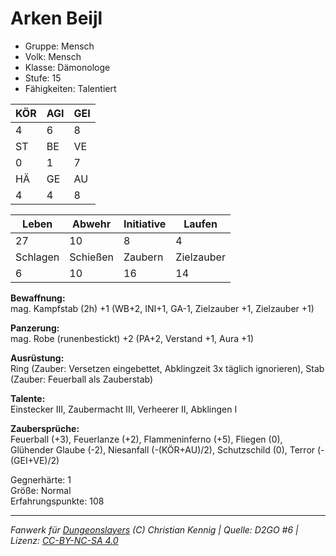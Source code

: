 # Arken Beijl  
- Gruppe: Mensch  
- Volk: Mensch  
- Klasse: Dämonologe  
- Stufe: 15  
- Fähigkeiten: Talentiert  


| KÖR | AGI | GEI |  
| --- | --- | --- |  
| 4   | 6   | 8   |
| ST  | BE  | VE  |  
| 0   | 1   | 7   |
| HÄ  | GE  | AU  |  
| 4   | 4   | 8   |


| Leben    | Abwehr   | Initiative | Laufen     |
| -------- | -------- | ---------- | ---------- |
| 27       | 10       | 8          | 4          |
| Schlagen | Schießen | Zaubern    | Zielzauber |
| 6        | 10       | 16         | 14         |

**Bewaffnung:**  
mag. Kampfstab (2h) +1 (WB+2, INI+1, GA-1, Zielzauber +1, Zielzauber +1)

**Panzerung:**  
mag. Robe (runenbestickt) +2 (PA+2, Verstand +1, Aura +1)

**Ausrüstung:**  
Ring (Zauber: Versetzen eingebettet, Abklingzeit 3x täglich ignorieren), Stab (Zauber: Feuerball als Zauberstab)

**Talente:**  
Einstecker III, Zaubermacht III, Verheerer II, Abklingen I

**Zaubersprüche:**  
Feuerball (+3), Feuerlanze (+2), Flammeninferno (+5), Fliegen (0), Glühender Glaube (-2), Niesanfall (-(KÖR+AU)/2), Schutzschild (0), Terror (-(GEI+VE)/2)

Gegnerhärte: 1  
Größe: Normal  
Erfahrungspunkte: 108  



___
*Fanwerk für [Dungeonslayers](https://www.dungeonslayers.net/) (C) Christian Kennig | Quelle: D2GO #6 | Lizenz: [CC-BY-NC-SA 4.0](https://creativecommons.org/licenses/by-nc-sa/4.0/deed.de)*